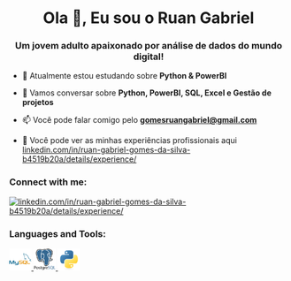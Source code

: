 <h1 align="center">Ola 👋, Eu sou o Ruan Gabriel</h1>
<h3 align="center">Um jovem adulto apaixonado por análise de dados do mundo digital!</h3>

- 🌱 Atualmente estou estudando sobre **Python & PowerBI**

- 💬 Vamos conversar sobre **Python, PowerBI, SQL, Excel e Gestão de projetos**

- 📫 Você pode falar comigo pelo **gomesruangabriel@gmail.com**

- 📄 Você pode ver as minhas experiências profissionais aqui [linkedin.com/in/ruan-gabriel-gomes-da-silva-b4519b20a/details/experience/](linkedin.com/in/ruan-gabriel-gomes-da-silva-b4519b20a/details/experience/)

<h3 align="left">Connect with me:</h3>
<p align="left">
<a href="https://linkedin.com/in/linkedin.com/in/ruan-gabriel-gomes-da-silva-b4519b20a/details/experience/" target="blank"><img align="center" src="https://raw.githubusercontent.com/rahuldkjain/github-profile-readme-generator/master/src/images/icons/Social/linked-in-alt.svg" alt="linkedin.com/in/ruan-gabriel-gomes-da-silva-b4519b20a/details/experience/" height="30" width="40" /></a>
</p>

<h3 align="left">Languages and Tools:</h3>
<p align="left"> <a href="https://www.mysql.com/" target="_blank" rel="noreferrer"> <img src="https://raw.githubusercontent.com/devicons/devicon/master/icons/mysql/mysql-original-wordmark.svg" alt="mysql" width="40" height="40"/> </a> <a href="https://www.postgresql.org" target="_blank" rel="noreferrer"> <img src="https://raw.githubusercontent.com/devicons/devicon/master/icons/postgresql/postgresql-original-wordmark.svg" alt="postgresql" width="40" height="40"/> </a> <a href="https://www.python.org" target="_blank" rel="noreferrer"> <img src="https://raw.githubusercontent.com/devicons/devicon/master/icons/python/python-original.svg" alt="python" width="40" height="40"/> </a> </p>


<!---
- 👋 Hi, I’m @NotRxan
- 👀 I’m interested in ...
- 🌱 I’m currently learning ...
- 💞️ I’m looking to collaborate on ...
- 📫 How to reach me ...
- 😄 Pronouns: ...
- ⚡ Fun fact: ...
--->
